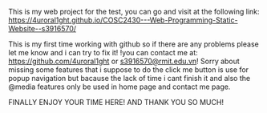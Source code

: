 This is my web project for the test, you can go and visit at  the  following link: https://4uroral1ght.github.io/COSC2430---Web-Programming-Static-Website--s3916570/

This is my first time working with github so if there are any problems please let me know and i can try to fix it!
!you can contact me at: https://github.com/4uroral1ght or s3916570@rmit.edu.vn!
Sorry about missing some features that i suppose to do
the click me button is use for popup navigation but bacause the lack of time i cant finish it
and also the @media features only be used in home page and contact me page.

FINALLY ENJOY YOUR TIME HERE! AND THANK YOU SO MUCH!